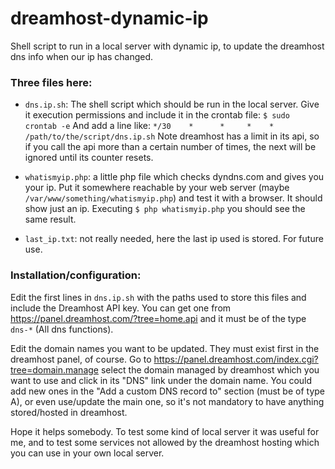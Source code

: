 dreamhost-dynamic-ip
====================

Shell script to run in a local server with dynamic ip, to update the 
dreamhost dns info when our ip has changed.

### Three files here:

* `dns.ip.sh`: The shell script which should be run in the local server. 
  Give it execution permissions and include it in the crontab file:
  `
  $ sudo crontab -e
  `
  And add a line like:
  `
  */30    *      *     *    *    /path/to/the/script/dns.ip.sh
  `
  Note dreamhost has a limit in its api, so if you call the api more
  than a certain number of times, the next will be ignored until its 
  counter resets.
  
* `whatismyip.php`: a little php file which checks dyndns.com and gives you
  your ip. Put it somewhere reachable by your web server 
  (maybe `/var/www/something/whatismyip.php`) and test it with a browser. 
  It should show just an ip. Executing
  `$ php whatismyip.php` 
  you should see the same result.
  
* `last_ip.txt`: not really needed, here the last ip used is stored. 
  For future use.

### Installation/configuration:

Edit the first lines in `dns.ip.sh` with the paths used to store this files
and include the Dreamhost API key. You can get one from 
https://panel.dreamhost.com/?tree=home.api
and it must be of the type `dns-*` (All dns functions).

Edit the domain names you want to be updated. They must exist first in the 
dreamhost panel, of course. Go to 
https://panel.dreamhost.com/index.cgi?tree=domain.manage
select the domain managed by dreamhost which you want to use and click in 
its "DNS" link under the domain name. You could add new ones in the 
"Add a custom DNS record to" section (must be of type A), or even use/update
the main one, so it's not mandatory to have anything stored/hosted in dreamhost.


Hope it helps somebody. To test some kind of local server it was useful for me, 
and to test some services not allowed by the dreamhost hosting which you
can use in your own local server.
